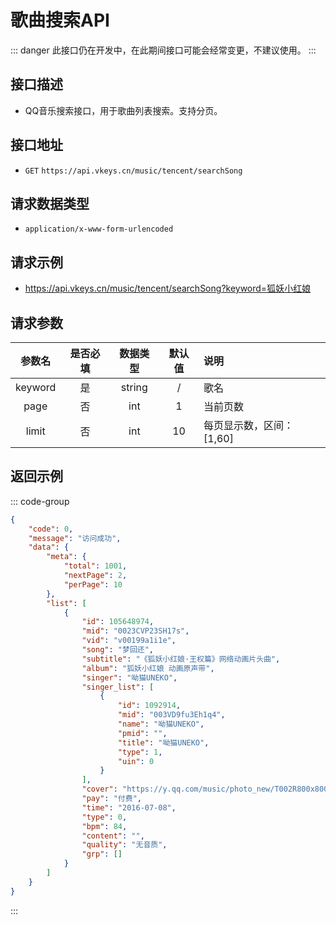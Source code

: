 # 歌曲搜索API <Badge type="tip" text="V3" />
::: danger
此接口仍在开发中，在此期间接口可能会经常变更，不建议使用。
:::

## 接口描述

- QQ音乐搜索接口，用于歌曲列表搜索。支持分页。

## 接口地址
-  `GET` `https://api.vkeys.cn/music/tencent/searchSong`

## 请求数据类型
- `application/x-www-form-urlencoded`

## 请求示例
- https://api.vkeys.cn/music/tencent/searchSong?keyword=狐妖小红娘

## 请求参数
|   参数名   | 是否必填 |  数据类型   | 默认值 | 说明                  |
|:-------:|:----:|:-------:|:---:|:--------------------|
| keyword |  是   | string  |  /  | 歌名                  |
|  page   |  否   |   int   |  1  | 当前页数                |
|  limit  |  否   |   int   | 10  | 每页显示数，区间：[1,60]     |

## 返回示例
::: code-group
``` json [搜索模式.json]
{
    "code": 0,
    "message": "访问成功",
    "data": {
        "meta": {
            "total": 1001,
            "nextPage": 2,
            "perPage": 10
        },
        "list": [
            {
                "id": 105648974,
                "mid": "0023CVP23SH17s",
                "vid": "v00199a1i1e",
                "song": "梦回还",
                "subtitle": "《狐妖小红娘·王权篇》网络动画片头曲",
                "album": "狐妖小红娘 动画原声带",
                "singer": "呦猫UNEKO",
                "singer_list": [
                    {
                        "id": 1092914,
                        "mid": "003VD9fu3Eh1q4",
                        "name": "呦猫UNEKO",
                        "pmid": "",
                        "title": "呦猫UNEKO",
                        "type": 1,
                        "uin": 0
                    }
                ],
                "cover": "https://y.qq.com/music/photo_new/T002R800x800M000000wd19g0wTd0d.jpg",
                "pay": "付费",
                "time": "2016-07-08",
                "type": 0,
                "bpm": 84,
                "content": "",
                "quality": "无音质",
                "grp": []
            }
        ]
    }
}
```
:::
